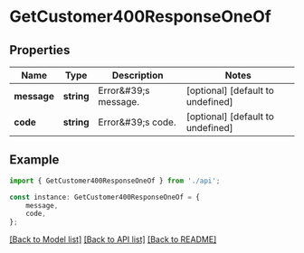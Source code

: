# GetCustomer400ResponseOneOf


## Properties

Name | Type | Description | Notes
------------ | ------------- | ------------- | -------------
**message** | **string** | Error\&#39;s message. | [optional] [default to undefined]
**code** | **string** | Error\&#39;s code. | [optional] [default to undefined]

## Example

```typescript
import { GetCustomer400ResponseOneOf } from './api';

const instance: GetCustomer400ResponseOneOf = {
    message,
    code,
};
```

[[Back to Model list]](../README.md#documentation-for-models) [[Back to API list]](../README.md#documentation-for-api-endpoints) [[Back to README]](../README.md)
